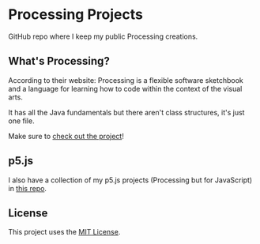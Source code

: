 # Processing Projects
GitHub repo where I keep my public Processing creations.

## What's Processing?
According to their website: Processing is a flexible software sketchbook and a language for learning how to code within the context of the visual arts.

It has all the Java fundamentals but there aren't class structures, it's just one file.

Make sure to [check out the project](https://processing.org/)!

## p5.js
I also have a collection of my p5.js projects (Processing but for JavaScript) in [this repo](https://github.com/hugmanrique/P5Projects).

## License
This project uses the [MIT License](LICENSE).